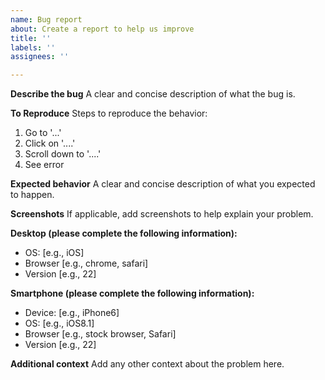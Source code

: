 ```yaml
---
name: Bug report
about: Create a report to help us improve
title: ''
labels: ''
assignees: ''

---
```


**Describe the bug**
A clear and concise description of what the bug is.

**To Reproduce**
Steps to reproduce the behavior:
1. Go to '...'
2. Click on '....'
3. Scroll down to '....'
4. See error

**Expected behavior**
A clear and concise description of what you expected to happen.

**Screenshots**
If applicable, add screenshots to help explain your problem.

**Desktop (please complete the following information):**
 - OS: [e.g., iOS]
 - Browser [e.g., chrome, safari]
 - Version [e.g., 22]

**Smartphone (please complete the following information):**
 - Device: [e.g., iPhone6]
 - OS: [e.g., iOS8.1]
 - Browser [e.g., stock browser, Safari]
 - Version [e.g., 22]

**Additional context**
Add any other context about the problem here.
